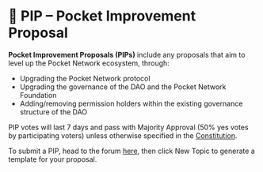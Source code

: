 # 🦾 PIP  – Pocket Improvement Proposal

**Pocket Improvement Proposals \(PIPs\)** include any proposals that aim to level up the Pocket Network ecosystem, through:

* Upgrading the Pocket Network protocol
* Upgrading the governance of the DAO and the Pocket Network Foundation
* Adding/removing permission holders within the existing governance structure of the DAO

PIP votes will last 7 days and pass with Majority Approval \(50% yes votes by participating voters\) unless otherwise specified in the [Constitution](https://github.com/pokt-foundation/governance/blob/master/constitution/constitution.md). 

To submit a PIP, head to the forum [here](https://forum.pokt.network/c/governance/pip/28), then click New Topic to generate a template for your proposal.

